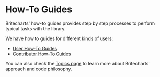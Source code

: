 # How-To Guides
Britecharts' how-to guides provides step by step processes to perform typical tasks with the library.

We have how to guides for different kinds of users:
* [User How-To Guides][userHowTo]
* [Contributor How-To Guides][contributorHowTo]

You can also check the [Topics page][topicsIndex] to learn more about Britecharts' approach and code philosophy.

[userHowTo]: http://britecharts.github.io/britecharts/user-how-to-guides.html
[contributorHowTo]: http://britecharts.github.io/britecharts/contributor-how-to-guides.html
[topicsIndex]: http://britecharts.github.io/britecharts/topics-index.html